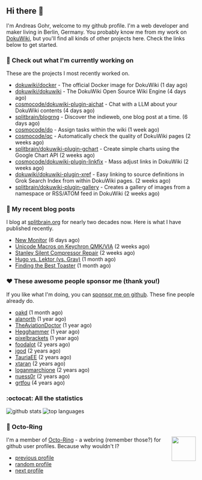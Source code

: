 ## Hi there :wave:

I'm Andreas Gohr, welcome to my github profile. I'm a web developer and maker living in Berlin, Germany. You probably know me from my work on [DokuWiki](https://github.com/dokuwiki/dokuwiki), but you'll find all kinds of other projects here. Check the links below to get started.

### :hammer: Check out what I'm currently working on

These are the projects I most recently worked on.


- [dokuwiki/docker](https://github.com/dokuwiki/docker) - The official Docker image for DokuWiki (1 day ago)
- [dokuwiki/dokuwiki](https://github.com/dokuwiki/dokuwiki) - The DokuWiki Open Source Wiki Engine (4 days ago)
- [cosmocode/dokuwiki-plugin-aichat](https://github.com/cosmocode/dokuwiki-plugin-aichat) - Chat with a LLM about your DokuWiki contents (4 days ago)
- [splitbrain/blogrng](https://github.com/splitbrain/blogrng) - Discover the indieweb, one blog post at a time. (6 days ago)
- [cosmocode/do](https://github.com/cosmocode/do) - Assign tasks within the wiki (1 week ago)
- [cosmocode/qc](https://github.com/cosmocode/qc) - Automatically check the quality of DokuWiki pages (2 weeks ago)
- [splitbrain/dokuwiki-plugin-gchart](https://github.com/splitbrain/dokuwiki-plugin-gchart) - Create simple charts using the Google Chart API (2 weeks ago)
- [cosmocode/dokuwiki-plugin-linkfix](https://github.com/cosmocode/dokuwiki-plugin-linkfix) - Mass adjust links in DokuWiki (2 weeks ago)
- [dokuwiki/dokuwiki-plugin-xref](https://github.com/dokuwiki/dokuwiki-plugin-xref) - Easy linking to source definitions in Grok Search Index from within DokuWiki pages. (2 weeks ago)
- [splitbrain/dokuwiki-plugin-gallery](https://github.com/splitbrain/dokuwiki-plugin-gallery) - Creates a gallery of images from a namespace or RSS/ATOM feed in DokuWiki (2 weeks ago)

### :scroll: My recent blog posts

I blog at [splitbrain.org](https://www.splitbrain.org) for nearly two decades now. Here is what I have published recently.


- [New Monitor](https://www.splitbrain.org/blog/2024-05/14-new_monitor) (6 days ago)
- [Unicode Macros on Keychron QMK/VIA](https://www.splitbrain.org/blog/2024-05/05-unicode_macros_on_keychron_qmk_via) (2 weeks ago)
- [Stanley Silent Compressor Repair](https://www.splitbrain.org/blog/2024-05/01-stanley_silent_compressor_repair) (2 weeks ago)
- [Hugo vs. Lektor (vs. Grav)](https://www.splitbrain.org/blog/2024-04/20-hugo_vs_lektor_vs_grav) (1 month ago)
- [Finding the Best Toaster](https://www.splitbrain.org/blog/2024-04/17-finding_the_best_toaster) (1 month ago)

### :hearts:️ These awesome people sponsor me (thank you!)

If you like what I'm doing, you can [sponsor me on github](https://github.com/sponsors/splitbrain). These fine people already do.


- [oakd](https://github.com/oakd) (1 month ago)
- [alanorth](https://github.com/alanorth) (1 year ago)
- [TheAviationDoctor](https://github.com/TheAviationDoctor) (1 year ago)
- [Hegghammer](https://github.com/Hegghammer) (1 year ago)
- [pixelbrackets](https://github.com/pixelbrackets) (1 year ago)
- [foodalot](https://github.com/foodalot) (2 years ago)
- [jgod](https://github.com/jgod) (2 years ago)
- [TauriaEE](https://github.com/TauriaEE) (2 years ago)
- [xtaran](https://github.com/xtaran) (2 years ago)
- [loganmarchione](https://github.com/loganmarchione) (2 years ago)
- [nuess0r](https://github.com/nuess0r) (2 years ago)
- [grtfou](https://github.com/grtfou) (4 years ago)

### :octocat: All the statistics

 ![github stats](https://github-readme-stats.vercel.app/api?username=splitbrain&show_icons=true&hide_title=true)
![top languages](https://github-readme-stats.vercel.app/api/top-langs/?username=splitbrain&layout=compact)


### :octopus: Octo-Ring

<img width="64" height="65" src="https://octo-ring.com/static/img/octo.png" align="right" alt="">

I'm a member of [Octo-Ring](https://octo-ring.com/) - a webring (remember those?) for github user profiles. Because why wouldn't I? 

* [previous profile](https://octo-ring.com/p/splitbrain/prev)
* [random profile](https://octo-ring.com/p/splitbrain/random)
* [next profile](https://octo-ring.com/p/splitbrain/next)

